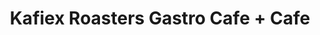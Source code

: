 ---
title: "Kafiex Roasters Gastro Cafe + Cafe"
url: /vancouver/kafiex-roasters-gastro-cafe-cafe/
shop: coffee
---